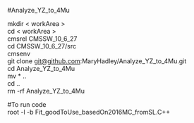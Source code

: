 #Analyze_YZ_to_4Mu


mkdir < workArea >  
cd < workArea >  
cmsrel CMSSW_10_6_27  
cd CMSSW_10_6_27/src  
cmsenv  
git clone git@github.com:MaryHadley/Analyze_YZ_to_4Mu.git  
cd Analyze_YZ_to_4Mu  
mv * ..  
cd ..  
rm -rf Analyze_YZ_to_4Mu  

#To run code  
root -l -b Fit_goodToUse_basedOn2016MC_fromSL.C++



